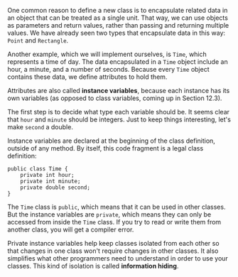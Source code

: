 One common reason to define a new class is to encapsulate related data in an object that can be treated as a single unit.
That way, we can use objects as parameters and return values, rather than passing and returning multiple values.
We have already seen two types that encapsulate data in this way: `Point` and `Rectangle`.


Another example, which we will implement ourselves, is `Time`, which represents a time of day.
The data encapsulated in a `Time` object include an hour, a minute, and a number of seconds.
Because every `Time` object contains these data, we define attributes to hold them.


Attributes are also called **instance variables**, because each instance has its own variables (as opposed to class variables, coming up in Section 12.3).

The first step is to decide what type each variable should be.
It seems clear that `hour` and `minute` should be integers.
Just to keep things interesting, let's make `second` a double.

Instance variables are declared at the beginning of the class definition, outside of any method.
By itself, this code fragment is a legal class definition:

```code
public class Time {
    private int hour;
    private int minute;
    private double second;
}
```


The `Time` class is `public`, which means that it can be used in other classes.
But the instance variables are `private`, which means they can only be accessed from inside the `Time` class.
If you try to read or write them from another class, you will get a compiler error.


Private instance variables help keep classes isolated from each other so that changes in one class won't require changes in other classes.
It also simplifies what other programmers need to understand in order to use your classes.
This kind of isolation is called **information hiding**.